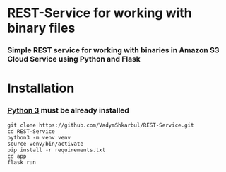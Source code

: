 # REST-Service for working with binary files
### Simple REST service for working with binaries in Amazon S3 Cloud Service using Python and Flask

# Installation

### [Python 3](https://www.python.org/downloads/) must be already installed

```shell
git clone https://github.com/VadymShkarbul/REST-Service.git
cd REST-Service
python3 -m venv venv
source venv/bin/activate
pip install -r requirements.txt
cd app
flask run
```

